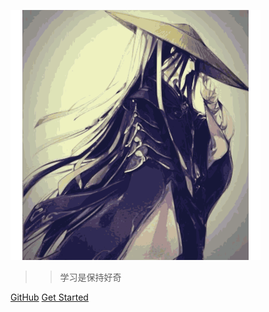 ![logo](_media/icon.svg)


> > 学习是保持好奇

[GitHub](https://github.com/imcmai/cmaidoc)
[Get Started](#目的)